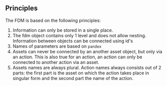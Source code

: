 ## Principles
The FDM is based on the following principles:

1. Information can only be stored in a single place.
2. The fdm object contains only 1 level and does not allow nesting. Information between objects can be connected using id's
3. Names of parameters are based on `pandex`
4. Assets can never be connected by an another asset object, but only via an action. This is also true for an action, an action can only be connected to another action via an asset.
5. Assets names are always plural. Action names always consists out of 2 parts: the first part is the asset on which the action takes place in singular form and the second part the name of the action.
